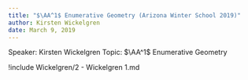 ```yaml
---
title: "$\AA^1$ Enumerative Geometry (Arizona Winter School 2019)"
author: Kirsten Wickelgren
date: March 9, 2019
---
```



Speaker: Kirsten Wickelgren
Topic: $\AA^1$ Enumerative Geometry


!include Wickelgren/2 - Wickelgren 1.md

<!--!include Wickelgren/2 - Wickelgren 2.md-->

<!--!include Wickelgren/5 - Wickelgren 3.md-->

<!--!include Wickelgren/2 - Wickelgren 4.md-->
